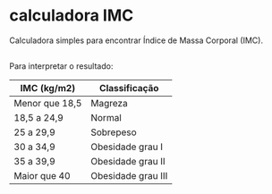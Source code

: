 # calculadora IMC

Calculadora simples para encontrar Índice de Massa Corporal (IMC).

##

Para interpretar o resultado:

| IMC (kg/m2) | Classificação |
| ------------- | ------------- |
| Menor que 18,5 | Magreza  |
| 18,5 a 24,9	  | Normal |
| 25 a 29,9	  | Sobrepeso |
| 30 a 34,9	 | Obesidade grau I |
| 35 a 39,9   | Obesidade grau II |
| Maior que 40	 | Obesidade grau III |
